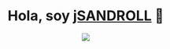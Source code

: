 
<div align="center">
<h1 align="center">Hola, soy <a href="https://">jSANDROLL</a> 👋</h1>
<p align="center">
  <a href="https://github.com/DenverCoder1/readme-typing-svg"><img src="https://readme-typing-svg.herokuapp.com?font=Time+New+Roman&color=cyan&size=25&center=true&vCenter=true&width=600&height=100&lines=Ingeniero+en+Sistemas;+Especialista+en+area+de+Ciencias+Informáticas;Desarrollador+Backend/Front-End;ProActivo/Investigador¡¡¡"></a>
</p>
</div>

